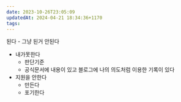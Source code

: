 ```yaml
---
date: 2023-10-26T23:05:09
updatedAt: 2024-04-21 18:34:36+1170
tags: 
---
```


된다 - 그냥 된거
안된다
- 내가못한다
   - 판단기준
	- 공식문서에 내용이 있고 블로그에 나의 의도처럼 이용한 기록이 있다
- 지원을 안한다
  - 만든다
  - 포기한다